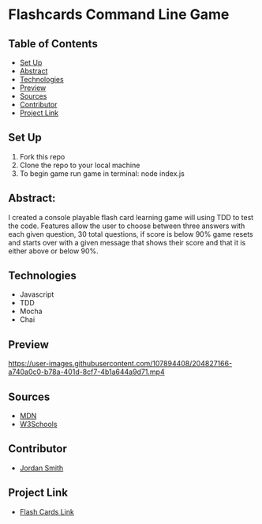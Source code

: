 # Flashcards Command Line Game

## Table of Contents
 - [Set Up](#set-up)
 - [Abstract](#abstract)
 - [Technologies](#technologies)
 - [Preview](#preview)
 - [Sources](#sources)
 - [Contributor](#contributor)
 - [Project Link](#project-link)


## Set Up
1. Fork this repo
2. Clone the repo to your local machine
3. To begin game run game in terminal: node index.js


## Abstract:
I created a console playable flash card learning game will using TDD to test the code. Features allow the user to choose between three answers with each given question, 30 total questions, if score is below 90% game resets and starts over with a given message that shows their score and that it is either above or below 90%.


## Technologies
 - Javascript
 - TDD
 - Mocha 
 - Chai


## Preview
https://user-images.githubusercontent.com/107894408/204827166-a740a0c0-b78a-401d-8cf7-4b1a644a9d71.mp4


## Sources
 - [MDN](https://developer.mozilla.org/en-US/)
 - [W3Schools](https://www.w3schools.com/)


## Contributor
 - [Jordan Smith](https://github.com/jaysmith2022)


## Project Link
- [Flash Cards Link](https://github.com/jaysmith2022/flashcards)
